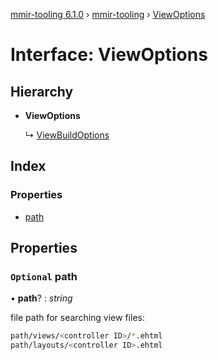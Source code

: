 [mmir-tooling 6.1.0](../README.md) › [mmir-tooling](../modules/mmir_tooling.md) › [ViewOptions](mmir_tooling.viewoptions.md)

# Interface: ViewOptions

## Hierarchy

* **ViewOptions**

  ↳ [ViewBuildOptions](mmir_tooling.viewbuildoptions.md)

## Index

### Properties

* [path](mmir_tooling.viewoptions.md#optional-path)

## Properties

### `Optional` path

• **path**? : *string*

file path for searching view files:
```bash
path/views/<controller ID>/*.ehtml
path/layouts/<controller ID>.ehtml
```
